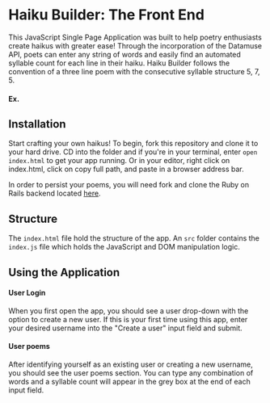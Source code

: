 # Haiku Builder: The Front End

This JavaScript Single Page Application was built to help poetry enthusiasts create haikus with greater ease! Through the incorporation of the Datamuse API, poets can enter any string of words and easily find an automated syllable count for each line in their haiku. Haiku Builder follows the convention of a three line poem with the consecutive syllable structure 5, 7, 5.

#### Ex.

<!-- Insert an example of a haiku poem  -->

## Installation

Start crafting your own haikus! To begin, fork this repository and clone it to your hard drive. CD into the folder and if you're in your terminal, enter ```open index.html``` to get your app running. Or in your editor, right click on index.html, click on copy full path, and paste in a browser address bar.

In order to persist your poems, you will need fork and clone the Ruby on Rails backend located [here](https://github.com/estherk15/haiku_backend).

## Structure

The `index.html` file hold the structure of the app. An `src` folder contains the `index.js` file which holds the JavaScript and DOM manipulation logic.

## Using the Application

#### User Login  

When you first open the app, you should see a user drop-down with the option to create a new user. If this is your first time using this app, enter your desired username into the "Create a user" input field and submit.

<!-- Insert a gif of the user login page -->

#### User poems

After identifying yourself as an existing user or creating a new username, you should see the user poems section. You can type any combination of words and a syllable count will appear in the grey box at the end of each input field.
